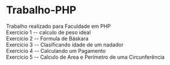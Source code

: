 # Trabalho-PHP <br>
Trabalho realizado para Faculdade em PHP<br>
Exercicio 1 -- calculo de peso ideal <br>
Exercicio 2 -- Formula de Báskara <br>
Exercicio 3 -- Clasificando idade de um nadador <br>
Exercicio 4 -- Calculando um Pagamento <br>
Exercicio 5 -- Calculo de Area e Perímetro de uma Circunferência <br>
